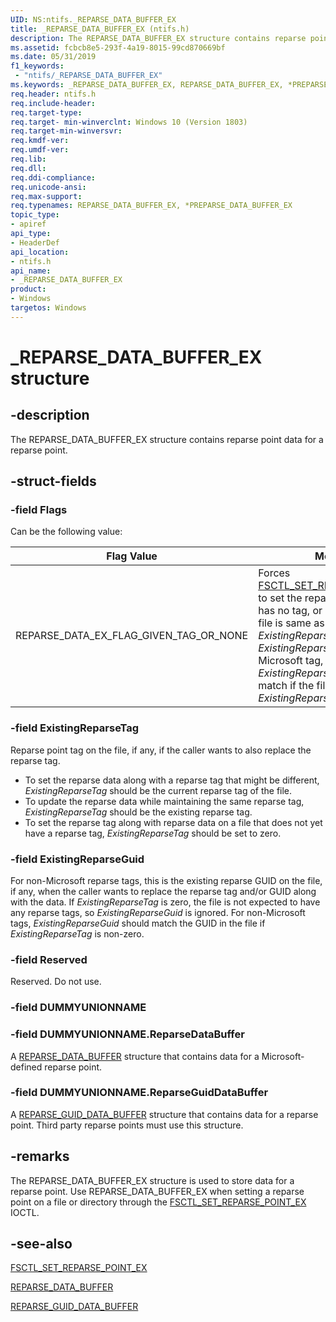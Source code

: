 ```yaml
---
UID: NS:ntifs._REPARSE_DATA_BUFFER_EX
title: _REPARSE_DATA_BUFFER_EX (ntifs.h)
description: The REPARSE_DATA_BUFFER_EX structure contains reparse point data for a reparse point.
ms.assetid: fcbcb8e5-293f-4a19-8015-99cd870669bf
ms.date: 05/31/2019
f1_keywords:
 - "ntifs/_REPARSE_DATA_BUFFER_EX"
ms.keywords: _REPARSE_DATA_BUFFER_EX, REPARSE_DATA_BUFFER_EX, *PREPARSE_DATA_BUFFER_EX, REPARSE_DATA_BUFFER
req.header: ntifs.h
req.include-header:
req.target-type:
req.target- min-winverclnt: Windows 10 (Version 1803)
req.target-min-winversvr:
req.kmdf-ver:
req.umdf-ver:
req.lib:
req.dll:
req.ddi-compliance:
req.unicode-ansi:
req.max-support:
req.typenames: REPARSE_DATA_BUFFER_EX, *PREPARSE_DATA_BUFFER_EX
topic_type: 
- apiref
api_type: 
- HeaderDef
api_location: 
- ntifs.h
api_name: 
- _REPARSE_DATA_BUFFER_EX
product:
- Windows
targetos: Windows
---
```


# _REPARSE_DATA_BUFFER_EX structure

## -description

The REPARSE_DATA_BUFFER_EX structure contains reparse point data for a reparse point.

## -struct-fields

### -field Flags

Can be the following value:

| Flag Value | Meaning |
| ---------- | ------- |
| REPARSE_DATA_EX_FLAG_GIVEN_TAG_OR_NONE | Forces [FSCTL_SET_REPARSE_POINT_EX](https://docs.microsoft.com/windows-hardware/drivers/ifs/fsctl-set-reparse-point_ex) to set the reparse tag if the file has no tag, or if the tag on the file is same as the one in *ExistingReparseTag*. NOTE: If *ExistingReparseTag* is not a Microsoft tag, then *ExistingReparseGuid* should match if the file already has the *ExistingReparseTag.* |

### -field ExistingReparseTag

Reparse point tag on the file, if any, if the caller wants to also replace the reparse tag.

* To set the reparse data along with a reparse tag that might be different, *ExistingReparseTag* should be the current reparse tag of the file.
* To update the reparse data while maintaining the same reparse tag, *ExistingReparseTag* should be the existing reparse tag.
* To set the reparse tag along with reparse data on a file that does not yet have a reparse tag, *ExistingReparseTag* should be set to zero.

### -field ExistingReparseGuid

For non-Microsoft reparse tags, this is the existing reparse GUID on the file, if any, when the caller wants to replace the reparse tag and/or GUID along with the data. If *ExistingReparseTag* is zero, the file is not expected to have any reparse tags, so *ExistingReparseGuid* is ignored. For non-Microsoft tags, *ExistingReparseGuid* should match the GUID in the file if *ExistingReparseTag* is non-zero.

### -field Reserved

Reserved. Do not use.

### -field DUMMYUNIONNAME

### -field DUMMYUNIONNAME.ReparseDataBuffer

A [REPARSE_DATA_BUFFER](ns-ntifs-_reparse_data_buffer.md) structure that contains data for a Microsoft-defined reparse point.

### -field DUMMYUNIONNAME.ReparseGuidDataBuffer

A [REPARSE_GUID_DATA_BUFFER](ns-ntifs-_reparse_guid_data_buffer.md) structure that contains data for a reparse point. Third party reparse points must use this structure.

## -remarks

The REPARSE_DATA_BUFFER_EX structure is used to store data for a reparse point. Use REPARSE_DATA_BUFFER_EX when setting a reparse point on a file or directory through the [FSCTL_SET_REPARSE_POINT_EX](https://docs.microsoft.com/windows-hardware/drivers/ifs/fsctl-set-reparse-point_ex) IOCTL.

## -see-also

[FSCTL_SET_REPARSE_POINT_EX](https://docs.microsoft.com/windows-hardware/drivers/ifs/fsctl-set-reparse-point_ex)

[REPARSE_DATA_BUFFER](ns-ntifs-_reparse_data_buffer.md)

[REPARSE_GUID_DATA_BUFFER](ns-ntifs-_reparse_guid_data_buffer.md)
